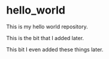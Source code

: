 # hello_world
This is my hello world repository.

This is the bit that I added later. 

This bit I even added these things later. 